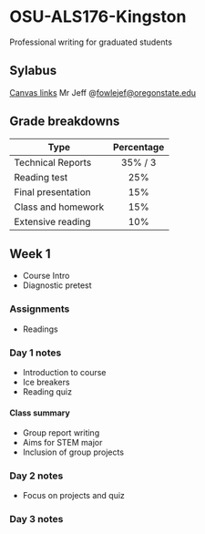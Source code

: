 # OSU-ALS176-Kingston
Professional writing for graduated students

## Sylabus
[Canvas links](https://canvas.oregonstate.edu/courses/1797241/assignments/syllabus)
Mr Jeff @fowlejef@oregonstate.edu

## Grade breakdowns

| Type                | Percentage    |
| ------------------- |:-------------:|
| Technical Reports   | 35% / 3       |
| Reading test        | 25%           |
| Final presentation  | 15%           |
| Class and homework  | 15%           |
| Extensive reading   | 10%           |

## Week 1

* Course Intro
* Diagnostic pretest

### Assignments

* Readings

### Day 1 notes

* Introduction to course
* Ice breakers
* Reading quiz

#### Class summary

* Group report writing
* Aims for STEM major
* Inclusion of group projects

### Day 2 notes

* Focus on projects and quiz

### Day 3 notes
